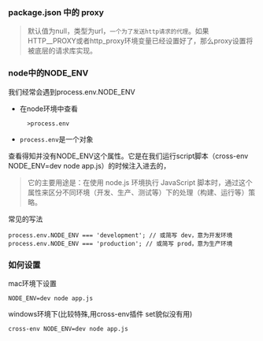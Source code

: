 ### package.json 中的 proxy

> 默认值为null，类型为url，`一个为了发送http请求的代理`。如果HTTP__PROXY或者http_proxy环境变量已经设置好了，那么proxy设置将被底层的请求库实现。

### node中的NODE_ENV

我们经常会遇到process.env.NODE_ENV

+ 在node环境中查看
  ```
    >process.env
  ```
+ `process.env`是一个对象

查看得知并没有NODE_ENV这个属性。它是在我们运行script脚本（cross-env NODE_ENV=dev node app.js）的时候注入进去的，

> 它的主要用途是：在使用 node.js 环境执行 JavaScript 脚本时，通过这个属性来区分不同环境（开发、生产、测试等）下的处理（构建、运行等）策略。

常见的写法 

```
process.env.NODE_ENV === 'development'; // 或简写 dev，意为开发环境
process.env.NODE_ENV === 'production'; // 或简写 prod，意为生产环境
```

### 如何设置

mac环境下设置 

```
NODE_ENV=dev node app.js
```

windows环境下(比较特殊,用cross-env插件 set貌似没有用)

```
cross-env NODE_ENV=dev node app.js
```

